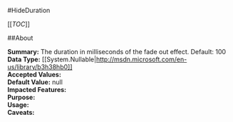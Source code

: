 #HideDuration

[[_TOC_]]

##About

**Summary:**  The duration in milliseconds of the fade out effect. Default: 100   
**Data Type:** [[System.Nullable|http://msdn.microsoft.com/en-us/library/b3h38hb0]]  
**Accepted Values:**   
**Default Value:** null  
**Impacted Features:**   
**Purpose:**   
**Usage:**   
**Caveats:**   

